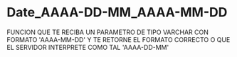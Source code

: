 # Date_AAAA-DD-MM_AAAA-MM-DD
FUNCION QUE TE RECIBA UN PARAMETRO DE TIPO VARCHAR CON FORMATO 'AAAA-MM-DD'  Y TE RETORNE EL FORMATO CORRECTO 
O QUE EL SERVIDOR INTERPRETE COMO TAL  'AAAA-DD-MM'
